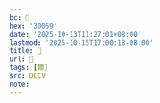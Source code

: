 ```yaml
---
bc: 𰁙
hex: '30059'
date: '2025-10-13T11:27:01+08:00'
lastmod: '2025-10-15T17:00:18-08:00'
title: 󰕂
url: 󰕂
tags: [爾]
src: DCCV
note:
---
```

